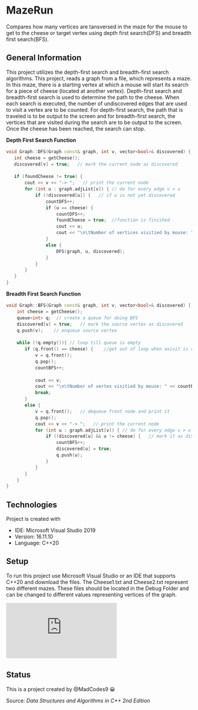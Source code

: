 # MazeRun
Compares how many vertices are tansversed in the maze for the mouse to get to the cheese or target vertex using depth first search(DFS) and breadth first search(BFS).
## General Information 
This project utilizes the depth-first search and breadth-first search algorithms. 
This project, reads a graph from a file, which represents a maze. In this maze, there is a starting 
vertex at which a mouse will start its search for a piece of cheese (located at another vertex).
Depth-first search and breadth-first search is used to determine the path to the cheese. When each 
search is executed, the number of undiscovered edges that are used to visit a vertex are to be counted.
For depth-first search, the path that is traveled is to be output to the screen and for breadth-first 
search, the vertices that are visited during the search are to be output to the screen. Once the 
cheese has been reached, the search can stop.

**Depth First Search Function**
```C++
void Graph::DFS(Graph const& graph, int v, vector<bool>& discovered) {
   int cheese = getCheese();
   discovered[v] = true;   // mark the current node as discovered
   
   if (foundCheese != true) {
       cout << v << "-> ";   // print the current node
       for (int u : graph.adjList[v]) { // do for every edge v > u
           if (!discovered[u]) {   // if u is not yet discovered
               countDFS++;
               if (u == cheese) {
                   countDFS++;
                   foundCheese = true;  //function is finished
                   cout << u;
                   cout << "\n\tNumber of vertices visitied by mouse: " << countDFS << endl;
               }
               else {
                   DFS(graph, u, discovered);
               } 
           }  
       }
   }
}
```

**Breadth First Search Function**
```C++
void Graph::BFS(Graph const& graph, int v, vector<bool>& discovered) {
    int cheese = getCheese();
    queue<int> q;  // create a queue for doing BFS
    discovered[v] = true;   // mark the source vertex as discovered
    q.push(v);    // enqueue source vertex

    while (!q.empty()){ // loop till queue is empty
       if (q.front() == cheese) {    //get out of loop when exisit is reached
           v = q.front();   
           q.pop();
           countBFS++;

           cout << v; 
           cout << "\n\tNumber of vertex visitied by mouse: " << countBFS << endl;
           break;
       }
       else {
           v = q.front();   // dequeue front node and print it
           q.pop();
           cout << v << "-> ";   // print the current node
           for (int u : graph.adjList[v]) { // do for every edge v > u
               if (!discovered[u] && u != cheese) {   // mark it as discovered and enqueue it
                   countBFS++;
                   discovered[u] = true;
                   q.push(u);
               }
           }
       }
    }
}
```
## Technologies
Project is created with 
* IDE: Microsoft Visual Studio 2019
* Version: 16.11.10
* Language: C++20
## Setup
To run this project use Microsoft Visual Studio or an IDE that supports C++20 and download the files.
The Cheese1.txt and Cheese2.txt represent two different mazes. These files should be located in the Debug Folder and can be changed to different values representing vertices of the graph.

![Sample Output](https://github.com/MadCodes9/MazeRun/blob/main/Output.pdf)
## Status 
This is a project created by @MadCodes9 :grinning:

Source: *Data Structures and Algorithms in C++ 2nd Edition*
